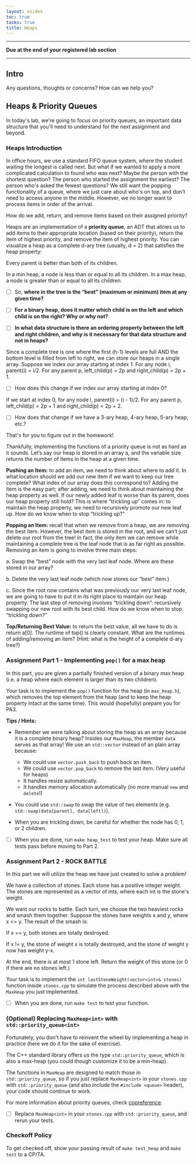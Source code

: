 ```yaml
---
layout: asides
toc: true
tasks: true
title: Heaps
---
```


---

**Due at the end of your registered lab section**

---

## Intro

Any questions, thoughts or concerns? How can we help you?

## Heaps & Priority Queues

In today's lab, we're going to focus on priority queues, an important data structure that you'll need to understand for the next assignment and beyond.

### Heaps Introduction

In office hours, we use a standard FIFO queue system, where the student waiting the longest is called next. But what if we wanted to apply a more complicated calculation to found who was next? Maybe the person with the shortest question? The person who started the assignment the earliest? The person who's asked the fewest questions? We still want the popping functionality of a queue, where we just care about who's on top, and don't need to access anyone in the middle. However, we no longer want to process items in order of the arrival.

How do we add, return, and remove items based on their assigned priority?
 
Heaps are an implementation of a **priority queue**, an ADT that allows us to add items to their appropriate location (based on their priority), return the item of highest priority, and remove the item of highest priority. You can visualize a heap as a complete d-ary tree (usually, d = 2) that satisfies the heap property: 

Every parent is better than both of its children. 

In a min heap, a node is less than or equal to all its children. In a max heap, a node is greater than or equal to all its children. 

- [ ] So, **where in the tree is the “best” (maximum or minimum) item at any given time?**

- [ ] **For a binary heap, does it matter which child is on the left and which child is on the right? Why or why not?**

- [ ] **In what data structure is there an ordering property between the left and right children, and why is it necessary for that data structure and not in heaps?**
 
Since a complete tree is one where the first (h-1) levels are full AND the bottom level is filled from left to right, we can store our heaps in a single array. Suppose we index our array starting at index 1. For any node i, parent(i) = i/2. For any parent p, left_child(p) = 2p and right_child(p) = 2p + 1.

- [ ] How does this change if we index our array starting at index 0?

If we start at index 0, for any node i, parent(i) = (i - 1)/2. For any parent p, left_child(p) = 2p + 1 and right_child(p) = 2p + 2.

- [ ] How does that change if we have a 3-ary heap, 4-ary heap, 5-ary heap, etc.?

That's for you to figure out in the homework!
 
Thankfully, implementing the functions of a priority queue is not as hard as it sounds. Let’s say our heap is stored in an array a, and the variable size returns the number of items in the heap at a given time.
 
**Pushing an Item:** to add an item, we need to think about where to add it. In what location should we add our new item if we want to keep our tree complete? What index of our array does this correspond to? Adding the item is the easy part; after adding, we need to think about maintaining the heap property as well. If our newly added leaf is worse than its parent, does our heap property still hold?  This is where “trickling up” comes in: to maintain the heap property, we need to recursively promote our new leaf up. How do we know when to stop “trickling up?”

**Popping an Item:** recall that when we remove from a heap, we are removing the best item. However, the best item is stored in the root, and we can’t just delete our root from the tree! In fact, the only item we can remove while maintaining a complete tree is the leaf node that is as far right as possible. Removing an item is going to involve three main steps:

a.     Swap the “best” node with the very last leaf node. Where are these stored in our array?

b.     Delete the very last leaf node (which now stores our “best” item.)

c.     Since the root now contains what was previously our very last leaf node, we are going to have to put it in its right place to maintain our heap property. The last step of removing involves “trickling down”: recursively swapping our new root with its best child. How do we know when to stop “trickling down?”

**Top/Returning Best Value:** to return the best value, all we have to do is return a[0]. The runtime of top() is clearly constant. What are the runtimes of adding/removing an item? (Hint: what is the height of a complete d-ary tree?)

### Assignment Part 1 - Implementing `pop()` for a max heap

In this part, you are given a partially finished version of a binary max heap (i.e. a heap where each element is larger than its two children).

Your task is to implement the `pop()` function for the heap (in `max_heap.h`), which removes the top element from the heap (and to keep the heap property intact at the same time). This would (hopefully) prepare you for PA3.

**Tips / Hints:**

- Remember we were talking about storing the heap as an array because it is a complete binary heap? Insides our `MaxHeap`, the member `data` serves as that array! We use an `std::vector` instead of an plain array because:

    - We could use `vector.push_back` to push back an item.
    - We could use `vector.pop_back` to remove the last item. (Very useful for heaps)
    - It handles resize automatically.
    - It handles memory allocation automatically (no more manual `new` and `delete`!)

- You could use `std::swap` to swap the value of two elements (e.g. `std::swap(data[parent], data[left])`).

- When you are trickling down, be careful for whether the node has 0, 1, or 2 children.

- [ ] When you are done, run `make heap_test` to test your heap. Make sure all tests pass before moving to Part 2.


### Assignment Part 2 - **ROCK BATTLE**

In this part we will utilize the heap we have just created to solve a problem!

We have a collection of stones. Each stone has a positive integer weight. The stones are represented as a vector of ints, where each int is the stone's weight.

We want our rocks to battle. Each turn, we choose the two heaviest rocks and smash them together. Suppose the stones have weights x and y, where x <= y.  The result of the smash is:

If x == y, both stones are totally destroyed.

If x != y, the stone of weight x is totally destroyed, and the stone of weight y now has weight y-x.

At the end, there is at most 1 stone left.  Return the weight of this stone (or 0 if there are no stones left.)

Your task is to implement the `int lastStoneWeight(vector<int>& stones)` function inside `stones.cpp` to simulate the process described above with the `MaxHeap` you just implemented.

- [ ] When you are done, run `make test` to test your function.

### (Optional) Replacing `MaxHeap<int>` with `std::priority_queue<int>`

Fortunately, you don't have to reinvent the wheel by implementing a heap
in practice (here we do it for the sake of exercise).

The C++ standard library offers us the type `std::priority_queue`, which is also a max-heap (you could though customize it to be a min-heap).

The functions in `MaxHeap` are designed to match those in `std::priority_queue`, so
if you just replace `MaxHeap<int>` in your `stones.cpp` with `std::priority_queue` (and also include the `#include <queue>` header), your code should continue to work.

For more information about priority queues, check [cppreference](https://en.cppreference.com/w/cpp/container/priority_queue).

 - [ ] Replace `MaxHeap<int>` in your `stones.cpp` with `std::priority_queue`, and rerun your tests.

### Checkoff Policy

To get checked off, show your passing result of `make test_heap` and `make test` to a CP/TA.

